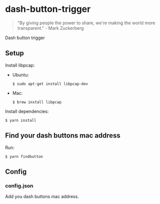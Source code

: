 # dash-button-trigger

> "By giving people the power to share, we're making the world more transparent." - Mark Zuckerberg

Dash button trigger

## Setup

Install libpcap:

  * Ubuntu:
  
        $ sudo apt-get install libpcap-dev

  * Mac:
    
        $ brew install libpcap

Install dependencies:

    $ yarn install

## Find your dash buttons mac address
  
Run:

    $ yarn findbutton

## Config

### config.json

Add you dash buttons mac address.
